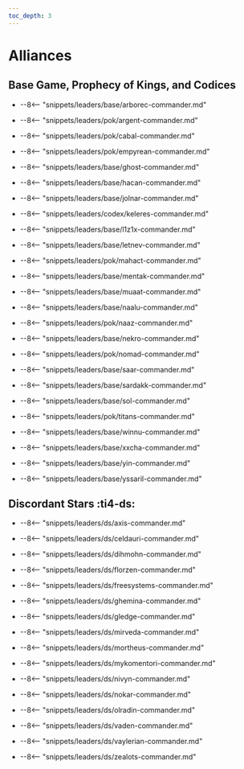 ```yaml
---
toc_depth: 3
---
```


# Alliances

## Base Game, Prophecy of Kings, and Codices

<div class="grid cards" markdown>
<div class="grid cards" markdown>

-   
    --8<-- "snippets/leaders/base/arborec-commander.md"

</div>
<div class="grid cards" markdown>

-   
    --8<-- "snippets/leaders/pok/argent-commander.md"

</div>
<div class="grid cards" markdown>

-   
    --8<-- "snippets/leaders/pok/cabal-commander.md"

</div>
<div class="grid cards" markdown>

-   
    --8<-- "snippets/leaders/pok/empyrean-commander.md"

</div>
<div class="grid cards" markdown>

-   
    --8<-- "snippets/leaders/base/ghost-commander.md"

</div>
<div class="grid cards" markdown>

-   
    --8<-- "snippets/leaders/base/hacan-commander.md"

</div>
<div class="grid cards" markdown>

-   
    --8<-- "snippets/leaders/base/jolnar-commander.md"

</div>
<div class="grid cards" markdown>

-   
    --8<-- "snippets/leaders/codex/keleres-commander.md"

</div>
<div class="grid cards" markdown>

-   
    --8<-- "snippets/leaders/base/l1z1x-commander.md"

</div>
<div class="grid cards" markdown>

-   
    --8<-- "snippets/leaders/base/letnev-commander.md"

</div>
<div class="grid cards" markdown>

-   
    --8<-- "snippets/leaders/pok/mahact-commander.md"

</div>
<div class="grid cards" markdown>

-   
    --8<-- "snippets/leaders/base/mentak-commander.md"

</div>
<div class="grid cards" markdown>

-   
    --8<-- "snippets/leaders/base/muaat-commander.md"

</div>
<div class="grid cards" markdown>

-   
    --8<-- "snippets/leaders/base/naalu-commander.md"

</div>
<div class="grid cards" markdown>

-   
    --8<-- "snippets/leaders/pok/naaz-commander.md"

</div>
<div class="grid cards" markdown>

-   
    --8<-- "snippets/leaders/base/nekro-commander.md"

</div>
<div class="grid cards" markdown>

-   
    --8<-- "snippets/leaders/pok/nomad-commander.md"

</div>
<div class="grid cards" markdown>

-   
    --8<-- "snippets/leaders/base/saar-commander.md"

</div>
<div class="grid cards" markdown>

-   
    --8<-- "snippets/leaders/base/sardakk-commander.md"

</div>
<div class="grid cards" markdown>

-   
    --8<-- "snippets/leaders/base/sol-commander.md"

</div>
<div class="grid cards" markdown>

-   
    --8<-- "snippets/leaders/pok/titans-commander.md"

</div>
<div class="grid cards" markdown>

-   
    --8<-- "snippets/leaders/base/winnu-commander.md"

</div>
<div class="grid cards" markdown>

-   
    --8<-- "snippets/leaders/base/xxcha-commander.md"

</div>
<div class="grid cards" markdown>

-   
    --8<-- "snippets/leaders/base/yin-commander.md"

</div>
<div class="grid cards" markdown>

-   
    --8<-- "snippets/leaders/base/yssaril-commander.md"

</div>
</div>

## Discordant Stars :ti4-ds:

<div class="grid cards" markdown>
<div class="grid cards" markdown>

-   
    --8<-- "snippets/leaders/ds/axis-commander.md"

</div>
<div class="grid cards" markdown>

-   
    --8<-- "snippets/leaders/ds/celdauri-commander.md"

</div>
<div class="grid cards" markdown>

-   
    --8<-- "snippets/leaders/ds/dihmohn-commander.md"

</div>
<div class="grid cards" markdown>

-   
    --8<-- "snippets/leaders/ds/florzen-commander.md"

</div>
<div class="grid cards" markdown>

-   
    --8<-- "snippets/leaders/ds/freesystems-commander.md"

</div>
<div class="grid cards" markdown>

-   
    --8<-- "snippets/leaders/ds/ghemina-commander.md"

</div>
<div class="grid cards" markdown>

-   
    --8<-- "snippets/leaders/ds/gledge-commander.md"

</div>
<div class="grid cards" markdown>

-   
    --8<-- "snippets/leaders/ds/mirveda-commander.md"

</div>
<div class="grid cards" markdown>

-   
    --8<-- "snippets/leaders/ds/mortheus-commander.md"

</div>
<div class="grid cards" markdown>

-   
    --8<-- "snippets/leaders/ds/mykomentori-commander.md"

</div>
<div class="grid cards" markdown>

-   
    --8<-- "snippets/leaders/ds/nivyn-commander.md"

</div>
<div class="grid cards" markdown>

-   
    --8<-- "snippets/leaders/ds/nokar-commander.md"

</div>
<div class="grid cards" markdown>

-   
    --8<-- "snippets/leaders/ds/olradin-commander.md"

</div>
<div class="grid cards" markdown>

-   
    --8<-- "snippets/leaders/ds/vaden-commander.md"

</div>
<div class="grid cards" markdown>

-   
    --8<-- "snippets/leaders/ds/vaylerian-commander.md"

</div>
<div class="grid cards" markdown>

-   
    --8<-- "snippets/leaders/ds/zealots-commander.md"

</div>
</div>
